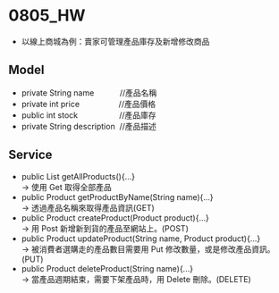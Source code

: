 # 0805_HW

* 以線上商城為例：賣家可管理產品庫存及新增修改商品

##  Model
* private String name&emsp;&emsp;&emsp;&nbsp;//產品名稱
* private int price&emsp;&emsp;&emsp;&emsp;&emsp;//產品價格
* public int stock &emsp;&emsp;&emsp;&emsp;&emsp;//產品庫存   
* private String description &nbsp;//產品描述 

## Service
*  public List<Product> getAllProducts(){...} </br>
-> 使用 Get 取得全部產品
* public Product getProductByName(String name){...}  </br>
-> 透過產品名稱來取得產品資訊(GET)
* public Product createProduct(Product product){...}  </br>
-> 用 Post 新增新到貨的產品至網站上。(POST)
* public Product updateProduct(String name, Product product){...}  </br>
-> 被消費者選購走的產品數目需要用 Put 修改數量，或是修改產品資訊。(PUT)
* public Product deleteProduct(String name){...}  </br>
-> 當產品週期結束，需要下架產品時，用 Delete 刪除。(DELETE)
